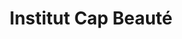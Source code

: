 ---
title: "Institut Cap Beauté"
url: /le-chambon-feugerolles/institut-cap-beaute/
shop: Kosmetik
---